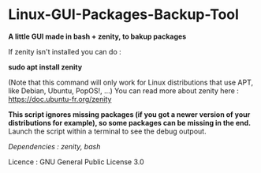 # Linux-GUI-Packages-Backup-Tool
<b>A little GUI made in bash + zenity, to bakup packages</b>


If zenity isn't installed you can do :


<b>sudo apt install zenity</b>



(Note that this command will only work for Linux distributions that use APT, like Debian, Ubuntu, PopOS!, ...)
You can read more about zenity here : https://doc.ubuntu-fr.org/zenity

<b>This script ignores missing packages (if you got a newer version of your distributions for example), so some packages can be missing in the end.</b>
Launch the script within a terminal to see the debug outpout.

<i>Dependencies : zenity, bash</i>

Licence : GNU General Public License 3.0
